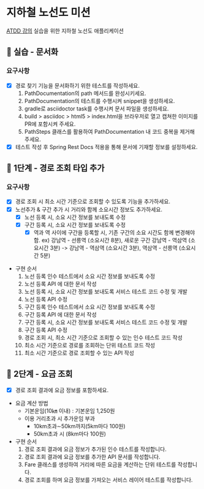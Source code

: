# 지하철 노선도 미션
[ATDD 강의](https://edu.nextstep.camp/c/R89PYi5H) 실습을 위한 지하철 노선도 애플리케이션
## 🚀 실습 - 문서화
### 요구사항
- [x] 경로 찾기 기능을 문서화하기 위한 테스트를 작성하세요. 
  1. PathDocumentation의 path 메서드를 완성시키세요.
  2. PathDocumentation의 테스트를 수행시켜 snippet을 생성하세요. 
  3. gradle로 asciidoctor task를 수행시켜 문서 파일을 생성하세요.
  4. build > asciidoc > html5 > index.html을 브라우저로 열고 캡쳐한 이미지를 PR에 포함시켜 주세요. 
  5. PathSteps 클래스를 활용하여 PathDocumentation 내 코드 중복을 제거해주세요.
- [x] 테스트 작성 후 Spring Rest Docs 적용을 통해 문서에 기재할 정보를 설정하세요.
## 🚀 1단계 - 경로 조회 타입 추가
### 요구사항
- [x] 경로 조회 시 최소 시간 기준으로 조회할 수 있도록 기능을 추가하세요.
- [x] 노선추가 & 구간 추가 시 거리와 함께 소요시간 정보도 추가하세요.
  - [x] 노선 등록 시, 소요 시간 정보를 보내도록 수정
  - [x] 구간 등록 시, 소요 시간 정보를 보내도록 수정
    - [x] 역과 역 사이에 구간을 등록할 시, 기존 구간의 소요 시간도 함께 변경해야함.
      ex) 강남역 - 선릉역 (소요시간 8분), 새로운 구간 강남역 - 역삼역 (소요시간 3분) -> 강남역 - 역삼역 (소요시간 3분), 역삼역 - 선릉역 (소요시간 5분)
- 구현 순서
  1. 노선 등록 인수 테스트에서 소요 시간 정보를 보내도록 수정
  2. 노선 등록 API 에 대한 문서 작성
  3. 노선 등록 시, 소요 시간 정보를 보내도록 서비스 테스트 코드 수정 및 개발
  4. 노선 등록 API 수정
  5. 구간 등록 인수 테스트에서 소요 시간 정보를 보내도록 수정
  6. 구간 등록 API 에 대한 문서 작성
  7. 구간 등록 시, 소요 시간 정보를 보내도록 서비스 테스트 코드 수정 및 개발
  8. 구간 등록 API 수정
  9. 경로 조회 시, 최소 시간 기준으로 조회할 수 있는 인수 테스트 코드 작성
  10. 최소 시간 기준으로 경로를 조회하는 단위 테스트 코드 작성
  11. 최소 시간 기준으로 경로 조회할 수 있는 API 작성
## 🚀 2단계 - 요금 조회
- [x] 경로 조회 결과에 요금 정보를 포함하세요.
- 요금 계산 방법
  - 기본운임(10㎞ 이내) : 기본운임 1,250원
  - 이용 거리초과 시 추가운임 부과
    - 10km초과∼50km까지(5km마다 100원)
    - 50km초과 시 (8km마다 100원)
- 구현 순서
  1. 경로 조회 결과에 요금 정보가 추가된 인수 테스트를 작성합니다.
  2. 경로 조회 결과에 요금 정보를 추가한 API 문서를 작성합니다.
  3. Fare 클래스를 생성하여 거리에 따른 요금을 계산하는 단위 테스트를 작성합니다.
  4. 경로 조회를 하며 요금 정보를 가져오는 서비스 레이어 테스트를 작성합니다.